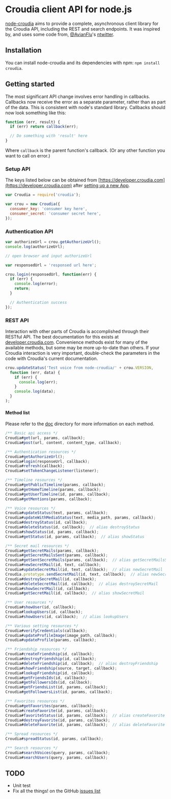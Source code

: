 Croudia client API for node.js
==============================

[node-croudia](https://github.com/yuhki50/node-croudia) aims to provide a complete, asynchronous client library for the Croudia API, including the REST and search endpoints. It was inspired by, and uses some code from, [@AvianFlu](https://github.com/AvianFlu)'s [ntwitter](https://github.com/AvianFlu/ntwitter).


## Installation

You can install node-croudia and its dependencies with npm: `npm install croudia`.


## Getting started

The most significant API change involves error handling in callbacks. Callbacks now receive the error as a separate parameter, rather than as part of the data. This is consistent with node's standard library. Callbacks should now look something like this:

``` javascript
function (err, result) {
  if (err) return callback(err);

  // Do something with 'result' here
}
```

Where `callback` is the parent function's callback.  (Or any other function you want to call on error.)


### Setup API

The keys listed below can be obtained from [https://developer.croudia.com](https://developer.croudia.com) after [setting up a new App](https://developer.croudia.com/apps).

``` javascript
var Croudia = require('croudia');

var crou = new Croudia({
  consumer_key: 'consumer key here',
  consumer_secret: 'consumer secret here',
});
```

### Authentication API

``` javascript
var authorizeUrl = crou.getAuthorizeUrl();
console.log(authorizeUrl);

// open browser and input authorizeUrl

var responsedUrl = 'responsed url here';

crou.login(responsedUrl, function(err) {
  if (err) {
    console.log(error);
    return;
  }

  // Authentication success
});
```


### REST API

Interaction with other parts of Croudia is accomplished through their RESTful API.
The best documentation for this exists at [developer.croudia.com](https://developer.croudia.com).  Convenience methods exist
for many of the available methods, but some may be more up-to-date than others.
If your Croudia interaction is very important, double-check the parameters in the code with 
Croudia's current documentation.

``` javascript
crou.updateStatus('Test voice from node-croudia/' + crou.VERSION,
  function (err, data) {
    if (err) {
      console.log(err);
    }
    console.log(data);
  }
);
```

#### Method list

Please refer to the [doc](https://github.com/yuhki50/node-croudia/tree/master/doc) directory for more information on each method.

``` javascript
/** Basic api access */
Croudia#get(url, params, callback);
Croudia#post(url, content, content_type, callback);

/** Authentication resources */
Croudia#getAuthorizeUrl();
Croudia#login(responseUrl, callback);
Croudia#refresh(callback);
Croudia#setTokenChangeListener(listener);

/** Timeline resources */
Croudia#getPublicTimeline(params, callback);
Croudia#getHomeTimeline(params, callback);
Croudia#getUserTimeline(id, params, callback);
Croudia#getMentions(params, callback);

/** Voice resources */
Croudia#updateStatus(text, params, callback);
Croudia#updateWithMediaStatus(text, media_path, params, callback);
Croudia#destroyStatus(id, callback);
Croudia#deleteStatus(id, callback);  // alias destroyStatus
Croudia#showStatus(id, params, callback);
Croudia#getStatus(id, params, callback);  // alias showStatus

/** Secret mail resources */
Croudia#getSecretMails(params, callback);
Croudia#getSecretMailsSent(params, callback);
Croudia#getSentSecretMails(params, callback);  // alias getSecretMailsSent
Croudia#newSecretMail(id, text, callback);
Croudia#updateSecretMail(id, text, callback);  // alias newSecretMail
Croudia.prototype.sendSecretMail(id, text, callback);  // alias newSecretMail
Croudia#destroySecretMail(id, callback);
Croudia#deleteSecretMail(id, callback);  // alias destroySecretMail
Croudia#showSecretMail(id, callback);
Croudia#getSecretMail(id, callback);  // alias showSecretMail

/** User resources */
Croudia#showUser(id, callback);
Croudia#lookupUsers(id, callback);
Croudia#showUsers(id, callback);  // alias lookupUsers

/** Various setting resources */
Croudia#verifyCredentials(callback);
Croudia#updateProfileImage(image_path, callback);
Croudia#updateProfile(params, callback);

/** Friendship resources */
Croudia#createFriendship(id, callback);
Croudia#destroyFriendship(id, callback);
Croudia#deleteFriendship(id, callback);  // alias destroyFriendship
Croudia#showFriendship(source, target, callback);
Croudia#lookupFriendship(id, callback);
Croudia#getFriendsIds(id, callback);
Croudia#getFollowersIds(id, callback);
Croudia#getFriendsList(id, params, callback);
Croudia#getFollowersList(id, params, callback);

/** Favorites resources */
Croudia#getFavorites(params, callback);
Croudia#createFavorite(id, params, callback);
Croudia#favoriteStatus(id, params, callback);  // alias createFavorite
Croudia#destroyFavorite(id, params, callback);
Croudia#deleteFavorite(id, params, callback);  // alias deleteFavorite

/** Spread resources */
Croudia#spreadStatus(id, params, callback);

/** Search resources */
Croudia#searchVoices(query, params, callback);
Croudia#searchUsers(query, params, callback);
```


## TODO

- Unit test
- Fix all the things! on the GitHub [issues list](https://github.com/yuhki50/node-croudia/issues)
